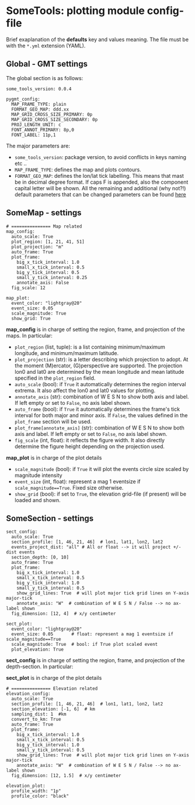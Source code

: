 # SomeTools: plotting module config-file

Brief exaplanation of the **defaults** key and values meaning. The file must be with the `*.yml` extension (YAML).

## Global - GMT settings 
The global section is as follows:
```
some_tools_version: 0.0.4 

pygmt_config:
  MAP_FRAME_TYPE: plain
  FORMAT_GEO_MAP: ddd.xx
  MAP_GRID_CROSS_SIZE_PRIMARY: 0p
  MAP_GRID_CROSS_SIZE_SECONDARY: 0p
  PROJ_LENGTH_UNIT: c
  FONT_ANNOT_PRIMARY: 8p,0
  FONT_LABEL: 11p,1
```
The major parameters are:

- `some_tools_version`: package version, to avoid conflicts in keys naming etc ..
- `MAP_FRAME_TYPE`: defines the map and plots contours.
- `FORMAT_GEO_MAP`: defines the lon/lat tick labelling. This means that mast be in decimal degree format. If caps F is appended, also the component capital letter will be shown.
All the remaining and additional (why not?!) default parameters that can be changed  parameters can be found [here](https://docs.generic-mapping-tools.org/latest/gmt.conf.html.)

## SomeMap - settings 
```
# =============== Map related
map_config:
  auto_scale: True              
  plot_region: [1, 21, 41, 51]
  plot_projection: "m"
  auto_frame: True
  plot_frame:
    big_x_tick_interval: 1.0
    small_x_tick_interval: 0.5
    big_y_tick_interval: 0.5
    small_y_tick_interval: 0.25
    annotate_axis: False 
  fig_scale: 12

map_plot:
  event_color: "lightgray@20"
  event_size: 0.05
  scale_magnitude: True
  show_grid: True
```
__map_config__ is in charge of setting the region, frame, and projection of the maps. In particular:

- `plot_region` (list, tuple): is a list containing minimum/maximum longitude, and minimum/maximum latitude.
- `plot_projection` (str): is a letter describing which projection to adopt. At the moment (M)ercator, (G)perspective are supported. The projection lon0 and lat0 are determined by the mean longitude and mean latitude specified in the `plot_region` field.
- `auto_scale` (bool): if `True` it automatically determines the region interval extrema. It also affect the lon0 and lat0 values for plotting.
- `annotate_axis` (str): combination of W E S N to show both axis and label. If left empty or set to `False`, no axis label shown.
- `auto_frame` (bool): if `True` it automatically determines the frame's tick interval for both major and minor axis. If `False`, the values defined in the `plot_frame` section will be used. 
- `plot_frame[annotate_axis]` (str): combination of W E S N to show both axis and label. If left empty or set to `False`, no axis label shown.
- `fig_scale` (int, float): it reflects the figure width. It also directly determine the figure height depending on the projection used.

__map_plot__ is in charge of the plot details

- `scale_magnitude` (bool): if `True` it will plot the events circle size scaled by magnitude intensity
- `event_size` (int, float): represent a mag 1 eventsize if `scale_magnitude==True`. Fixed size otherwise.
- `show_grid` (bool): if set to `True`, the elevation grid-file (if present) will be loaded and shown.


## SomeSection - settings 
```
sect_config:
  auto_scale: True
  section_profile: [1, 46, 21, 46]  # lon1, lat1, lon2, lat2
  events_project_dist: "all" # All or float --> it will project +/- dist events
  section_depth: [0, 10]
  auto_frame: True
  plot_frame:
    big_x_tick_interval: 1.0
    small_x_tick_interval: 0.5
    big_y_tick_interval: 1.0
    small_y_tick_interval: 0.5
    show_grid_lines: True  # will plot major tick grid lines on Y-axis major-tick
    annotate_axis: "W"  # combination of W E S N / False --> no ax-label shown
  fig_dimension: [12, 4]  # x/y centimeter

sect_plot:
  event_color: "lightgray@20"
  event_size: 0.05       # float: represent a mag 1 eventsize if scale_magnitude==True
  scale_magnitude: True  # bool: if True plot scaled event
  plot_elevation: True
```

__sect_config__ is in charge of setting the region, frame, and projection of the depth-section. In particular:

__sect_plot__ is in charge of the plot details


```
# =============== Elevation related
elevation_config:
  auto_scale: True
  section_profile: [1, 46, 21, 46]  # lon1, lat1, lon2, lat2
  section_elevation: [-1, 6]  # km
  sampling_dist: 1  #km
  convert_to_km: True
  auto_frame: True
  plot_frame:
    big_x_tick_interval: 1.0
    small_x_tick_interval: 0.5
    big_y_tick_interval: 1.0
    small_y_tick_interval: 0.5
    show_grid_lines: True  # will plot major tick grid lines on Y-axis major-tick
    annotate_axis: "W"  # combination of W E S N / False --> no ax-label shown
  fig_dimension: [12, 1.5]  # x/y centimeter

elevation_plot:
  profile_width: "1p"
  profile_color: "black"
```
